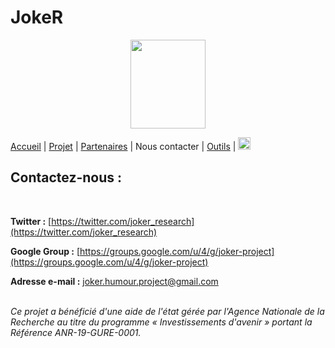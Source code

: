 # JokeR
<p align="center">
  <img src="Joker.png" width="120" height="142">
</p>
  
[Accueil](index) | [Projet](projet) | [Partenaires](partenaires) | Nous contacter | [Outils](outils) | [<img src="drapeau EN.png" width="20">](https://motsmachines.github.io/joker/EN/contact)
<br>

## Contactez-nous :
<br>

**Twitter :** [https://twitter.com/joker_research](https://twitter.com/joker_research)

**Google Group :** [https://groups.google.com/u/4/g/joker-project](https://groups.google.com/u/4/g/joker-project)

**Adresse e-mail :** [joker.humour.project@gmail.com](mailto:joker.humour.project@gmail.com)



<br>*Ce projet a bénéficié d'une aide de l'état gérée par l'Agence Nationale de la Recherche au titre du programme « Investissements d'avenir » portant la Référence ANR-19-GURE-0001.*
